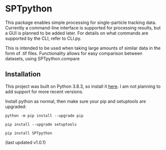 # SPTpython

This package enables simple processing for single-particle tracking data. Currently a command-line interface is supported for processing results, but a GUI is planned to be added later. For details on what commands are supported by the CLI, refer to CLI.py.

This is intended to be used when taking large amounts of similar data in the form of .tif files. Functionality allows for easy comparison between datasets, using SPTpython.compare

## Installation
This project was built on Python 3.8.3, so install it [here](https://www.python.org/downloads/release/python-383/). I am not planning to add support for more recent versions.

Install python as normal, then make sure your pip and setuptools are upgraded:

`python -m pip install --upgrade pip ` 

`pip install --upgrade setuptools`

`pip install SPTpython`

(last updated v1.0.1)
